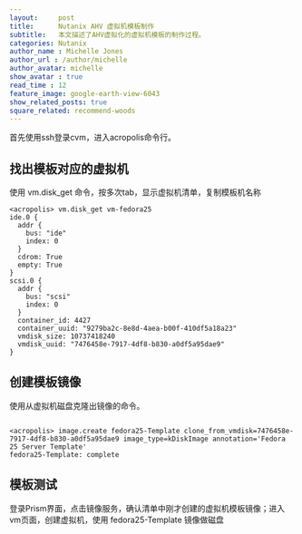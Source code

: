 ```yaml
---
layout:     post
title:      Nutanix AHV 虚拟机模板制作
subtitle:   本文描述了AHV虚拟化的虚拟机模板的制作过程。
categories: Nutanix
author_name : Michelle Jones
author_url : /author/michelle
author_avatar: michelle
show_avatar : true
read_time : 12
feature_image: google-earth-view-6043
show_related_posts: true
square_related: recommend-woods
---
```


首先使用ssh登录cvm，进入acropolis命令行。

## 找出模板对应的虚拟机

使用 vm.disk_get 命令，按多次tab，显示虚拟机清单，复制模板机名称

~~~
<acropolis> vm.disk_get vm-fedora25
ide.0 {
  addr {
    bus: "ide"
    index: 0
  }
  cdrom: True
  empty: True
}
scsi.0 {
  addr {
    bus: "scsi"
    index: 0
  }
  container_id: 4427
  container_uuid: "9279ba2c-8e8d-4aea-b00f-410df5a18a23"
  vmdisk_size: 10737418240
  vmdisk_uuid: "7476458e-7917-4df8-b830-a0df5a95dae9"
}
~~~

## 创建模板镜像

使用从虚拟机磁盘克隆出镜像的命令。

~~~

<acropolis> image.create fedora25-Template clone_from_vmdisk=7476458e-7917-4df8-b830-a0df5a95dae9 image_type=kDiskImage annotation='Fedora 25 Server Template'
fedora25-Template: complete

~~~

## 模板测试

登录Prism界面，点击镜像服务，确认清单中刚才创建的虚拟机模板镜像；进入vm页面，创建虚拟机，使用 fedora25-Template 镜像做磁盘

